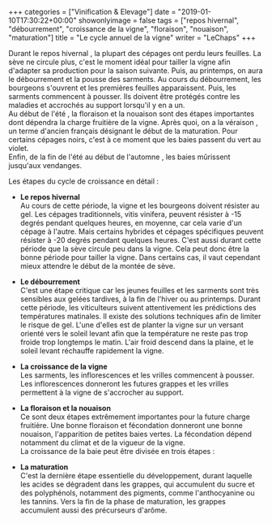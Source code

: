 +++
categories = ["Vinification & Elevage"]
date = "2019-01-10T17:30:22+00:00"
showonlyimage = false
tags = ["repos hivernal", "débourrement", "croissance de la vigne", "floraison", "nouaison", "maturation"]
title = "Le cycle annuel de la vigne"
writer = "LeChaps"
+++

Durant le repos hivernal , la plupart des cépages ont perdu leurs feuilles. La sève ne circule plus, c'est le moment idéal pour tailler la vigne afin d'adapter sa production pour la saison suivante. Puis, au printemps, on aura le débourrement et la pousse des sarments. Au cours du débourrement, les bourgeons s'ouvrent et les premières feuilles apparaissent. Puis, les sarments commencent à pousser. Ils doivent être protégés contre les maladies et accrochés au support lorsqu'il y en a un.  
Au début de l'été , la floraison et la nouaison sont des étapes importantes dont dépendra la charge fruitière de la vigne. Après quoi, on a la véraison , un terme d'ancien français désignant le début de la maturation. Pour certains cépages noirs, c'est à ce moment que les baies passent du vert au violet.  
Enfin, de la fin de l'été au début de l'automne , les baies mûrissent jusqu'aux vendanges.  

Les étapes du cycle de croissance en détail : 

* **Le repos hivernal**  
Au cours de cette période, la vigne et les bourgeons doivent résister au gel. Les cépages traditionnels, vitis vinifera, peuvent résister à -15 degrés pendant quelques heures, en moyenne, car cela varie d'un cépage à l'autre. Mais certains hybrides et cépages spécifiques peuvent résister à -20 degrés pendant quelques heures. C'est aussi durant cette période que la sève circule peu dans la vigne. Cela peut donc être la bonne période pour tailler la vigne. Dans certains cas, il vaut cependant mieux attendre le début de la montée de sève.  

* **Le débourrement**  
C'est une étape critique car les jeunes feuilles et les sarments sont très sensibles aux gelées tardives, à la fin de l'hiver ou au printemps. Durant cette période, les viticulteurs suivent attentivement les prédictions des températures matinales. Il existe des solutions techniques afin de limiter le risque de gel. L'une d'elles est de planter la vigne sur un versant orienté vers le soleil levant afin que la température ne reste pas trop froide trop longtemps le matin. L'air froid descend dans la plaine, et le soleil levant réchauffe rapidement la vigne.  

* **La croissance de la vigne**  
Les sarments, les inflorescences et les vrilles commencent à pousser. Les inflorescences donneront les futures grappes et les vrilles permettent à la vigne de s'accrocher au support.  

* **La floraison et la nouaison**  
Ce sont deux étapes extrêmement importantes pour la future charge fruitière. Une bonne floraison et fécondation donneront une bonne nouaison, l'apparition de petites baies vertes. La fécondation dépend notamment du climat et de la vigueur de la vigne.  
La croissance de la baie peut être divisée en trois étapes :

* **La maturation**  
C'est la dernière étape essentielle du développement, durant laquelle les acides se dégradent dans les grappes, qui accumulent du sucre et des polyphénols, notamment des pigments, comme l'anthocyanine ou les tannins. Vers la fin de la phase de maturation, les grappes accumulent aussi des précurseurs d'arôme.  